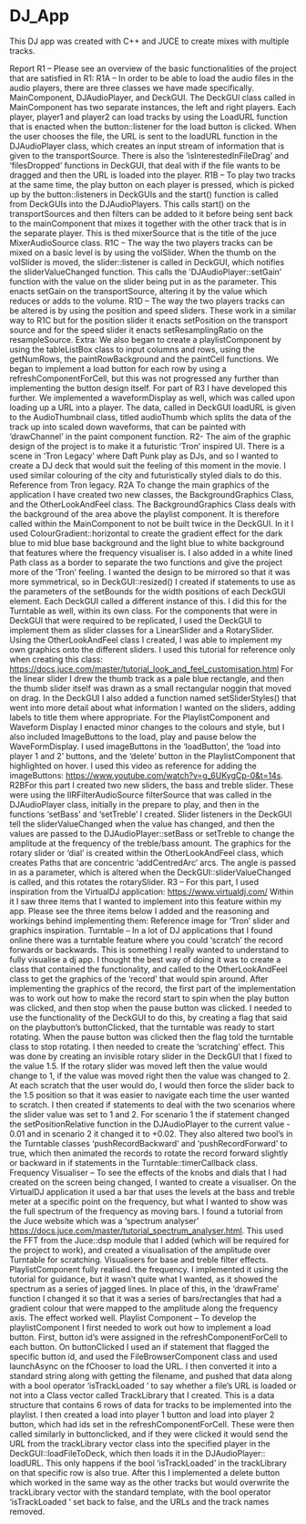 # DJ_App
This DJ app was created with C++ and JUCE to create mixes with multiple tracks.

Report
R1 –
Please see an overview of the basic functionalities of the project that are satisfied in R1:
R1A – In order to be able to load the audio files in the audio players, there are three classes we have made
specifically. MainComponent, DJAudioPlayer, and DeckGUI. The DeckGUI class called in MainComponent has
two separate instances, the left and right players. Each player, player1 and player2 can load tracks by using the
LoadURL function that is enacted when the button::listener for the load button is clicked. When the user
chooses the file, the URL is sent to the loadURL function in the DJAudioPlayer class, which creates an input
stream of information that is given to the transportSource. There is also the ‘isInterestedInFileDrag’ and
‘filesDropped’ functions in DeckGUI, that deal with if the file wants to be dragged and then the URL is loaded
into the player.
R1B – To play two tracks at the same time, the play button on each player is pressed, which is picked up by the
button::listeners in DeckGUIs and the start() function is called from DeckGUIs into the DJAudioPlayers. This calls
start() on the transportSources and then filters can be added to it before being sent back to the
mainComponent that mixes it together with the other track that is in the separate player. This is thed
mixerSource that is the title of the juce MixerAudioSource class.
R1C – The way the two players tracks can be mixed on a basic level is by using the volSlider. When the thumb
on the volSlider is moved, the slider::listener is called in DeckGUI, which notifies the sliderValueChanged
function. This calls the ‘DJAudioPlayer::setGain’ function with the value on the slider being put in as the
parameter. This enacts setGain on the transportSource, altering it by the value which reduces or adds to the
volume.
R1D – The way the two players tracks can be altered is by using the position and speed sliders. These work in a
similar way to R1C but for the position slider it enacts setPosition on the transport source and for the speed
slider it enacts setResamplingRatio on the resampleSource.
Extra: We also began to create a playlistComponent by using the tableListBox class to input columns and rows,
using the getNumRows, the paintRowBackground and the paintCell functions. We began to implement a load
button for each row by using a refreshComponentForCell, but this was not progressed any further than
implementing the button design itself. For part of R3 I have developed this further.
We implemented a waveformDisplay as well, which was called upon loading up a URL into a player. The data,
called in DeckGUI loadURL is given to the AudioThumbnail class, titled audioThumb which splits the data of the
track up into scaled down waveforms, that can be painted with ‘drawChannel’ in the paint component
function.
R2-
The aim of the graphic design of the project is
to make it a futuristic ‘Tron’ inspired UI. There
is a scene in ‘Tron Legacy’ where Daft Punk
play as DJs, and so I wanted to create a DJ
deck that would suit the feeling of this
moment in the movie. I used similar colouring
of the city and futuristically styled dials to do
this.
Reference from Tron
legacy.
R2A
To change the main graphics of the application I
have created two new classes, the
BackgroundGraphics Class, and the
OtherLookAndFeel class.
The BackgroundGraphics Class deals with the
background of the area above the playlist
component. It is therefore called within the MainComponent to not be built twice in the DeckGUI. In it I used
ColourGradient::horizontal to create the gradient effect for the dark blue to mid blue base background and the
light blue to white background that features where the frequency visualiser is. I also added in a white lined
Path class as a border to separate the two functions and give the project more of the ‘Tron’ feeling.
I wanted the design to be mirrored so that it was more symmetrical, so in DeckGUI::resized() I created if
statements to use as the parameters of the setBounds for the width positions of each DeckGUI element. Each
DeckGUI called a different instance of this. I did this for the Turntable as well, within its own class.
For the components that were in DeckGUI that were required to be replicated, I used the DeckGUI to
implement them as slider classes for a LinearSlider and a RotarySlider. Using the OtherLookAndFeel class I
created, I was able to implement my own graphics onto the different sliders. I used this tutorial for reference
only when creating this class:
https://docs.juce.com/master/tutorial_look_and_feel_customisation.html
For the linear slider I drew the thumb track as a pale blue rectangle, and then the thumb slider itself was drawn
as a small rectangular noggin that moved on drag. In the DeckGUI I also added a function named
setSliderStyles() that went into more detail about what information I wanted on the sliders, adding labels to
title them where appropriate.
For the PlaylistComponent and Waveform Display I enacted minor changes to the colours and style, but I also
included ImageButtons to the load, play and pause below the WaveFormDisplay. I used imageButtons in the
‘loadButton’, the ‘load into player 1 and 2’ buttons, and the ‘delete’ button in the PlaylistComponent that
highlighted on hover. I used this video as reference for adding the imageButtons:
https://www.youtube.com/watch?v=g_6UKygCp-0&t=14s.
R2BFor this part I created two new sliders, the bass and treble slider. These were using the IIRFilterAudioSource
filterSource that was called in the DJAudioPlayer class, initially in the prepare to play, and then in the functions
‘setBass’ and ‘setTreble’ I created. Slider listeners in the DeckGUI tell the sliderValueChanged when the value
has changed, and then the values are passed to the DJAudioPlayer::setBass or setTreble to change the
amplitude at the frequency of the treble/bass amount. The graphics for the rotary slider or ‘dial’ is created
within the OtherLookAndFeel class, which creates Paths that are concentric ‘addCentredArc’ arcs. The angle is
passed in as a parameter, which is altered when the DeckGUI::sliderValueChanged is called, and this rotates the
rotarySlider.
R3 –
For this part, I used inspiration from the VirtualDJ application: https://www.virtualdj.com/
Within it I saw three items that I wanted to implement into this feature within my app. Please see the three
items below I added and the reasoning and workings behind implementing them:
Reference image for
‘Tron’ slider and
graphics inspiration.
Turntable –
In a lot of DJ applications that I found online there was a turntable feature where you could ‘scratch’ the record
forwards or backwards. This is something I really wanted to understand to fully visualise a dj app.
I thought the best way of doing it was to create a class that contained the functionality, and called to the
OtherLookAndFeel class to get the graphics of the ‘record’ that would spin around.
After implementing the graphics of the record, the first part of the implementation was to work out how to
make the record start to spin when the play button was clicked, and then stop when the pause button was
clicked. I needed to use the functionality of the DeckGUI to do this, by creating a flag that said on the
playbutton’s buttonClicked, that the turntable was ready to start rotating. When the pause button was clicked
then the flag told the turntable class to stop rotating.
I then needed to create the ‘scratching’ effect. This was done by creating an invisible rotary slider in the
DeckGUI that I fixed to the value 1.5. If the rotary slider was moved left then the value would change to 1, if the
value was moved right then the value was changed to 2. At each scratch that the user would do, I would then
force the slider back to the 1.5 position so that it was easier to navigate each time the user wanted to scratch. I
then created if statements to deal with the two scenarios where the slider value was set to 1 and 2. For
scenario 1 the if statement changed the setPositionRelative function in the DJAudioPlayer to the current value -
0.01 and in scenario 2 it changed it to +0.02. They also altered two bool’s in the Turntable classes
‘pushRecordBackward’ and ‘pushRecordForward’ to true, which then animated the records to rotate the record
forward slightly or backward in if statements in the Turntable::timerCallback class.
Frequency Visualiser –
To see the effects of the knobs and dials that I had created on the screen being changed, I wanted to create a
visualiser. On the VirtualDJ application it used a bar that uses the levels at the bass and treble meter at a
specific point on the frequency, but what I wanted to show was the full spectrum of the frequency as moving
bars.
I found a tutorial from the Juce website which was a ‘spectrum analyser’
https://docs.juce.com/master/tutorial_spectrum_analyser.html. This used the FFT from the Juce::dsp module
that I added (which will be required for the project to work), and created a visualisation of the amplitude over
Turntable for
scratching.
Visualisers for
base and treble
filter effects.
PlaylistComponent
fully realised.
the frequency. I implemented it using the tutorial for guidance, but it wasn’t quite what I wanted, as it showed
the spectrum as a series of jagged lines. In place of this, in the ‘drawFrame’ function I changed it so that it was
a series of bars/rectangles that had a gradient colour that were mapped to the amplitude along the frequency
axis. The effect worked well.
Playlist Component –
To develop the playlistComponent I first needed to work out how to implement a load button. First, button id’s
were assigned in the refreshComponentForCell to each button. On buttonClicked I used an if statement that
flagged the specific button id, and used the FileBrowserComponent class and used launchAsync on the
fChooser to load the URL. I then converted it into a standard string along with getting the filename, and pushed
that data along with a bool operator ‘isTrackLoaded ‘ to say whether a file’s URL is loaded or not into a Class
vector called TrackLibrary that I created. This is a data structure that contains 6 rows of data for tracks to be
implemented into the playlist.
I then created a load into player 1 button and load into player 2 button, which had ids set in the
refreshComponentForCell. These were then called similarly in buttonclicked, and if they were clicked it would
send the URL from the trackLibrary vector class into the specified player in the DeckGUI::loadFileToDeck, which
then loads it in the DJAudioPlayer:: loadURL. This only happens if the bool ‘isTrackLoaded’ in the trackLibrary
on that specific row is also true.
After this I implemented a delete button which worked in the same way as the other tracks but would
overwrite the trackLibrary vector with the standard template, with the bool operator ‘isTrackLoaded ‘ set back
to false, and the URLs and the track names removed.
